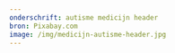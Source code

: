 ```yaml
---
onderschrift: autisme medicijn header
bron: Pixabay.com
image: /img/medicijn-autisme-header.jpg
---
```

